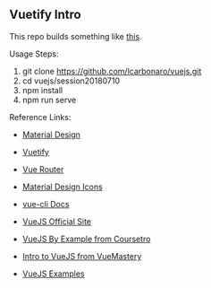 Vuetify Intro
-------------

This repo builds something like [this](https://dist-ykdojrhnpx.now.sh).

Usage Steps:

1. git clone https://github.com/lcarbonaro/vuejs.git
2. cd vuejs/session20180710
3. npm install
4. npm run serve


Reference Links:
- [Material Design](https://material.io/)
- [Vuetify](https://vuetifyjs.com/en/)
- [Vue Router](https://router.vuejs.org/guide/)
- [Material Design Icons](https://materialdesignicons.com/)

- [vue-cli Docs](https://github.com/vuejs/vue-cli/blob/dev/docs/README.md)
- [VueJS Official Site](https://vuejs.org/)
- [VueJS By Example from Coursetro](https://coursetro.com/courses/23/Vue-Tutorial-in-2018---Learn-Vue.js-by-Example)
- [Intro to VueJS from VueMastery](https://www.vuemastery.com/courses/intro-to-vue-js/vue-instance)
- [VueJS Examples](https://vuejsexamples.net/)

